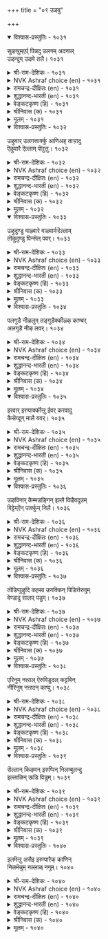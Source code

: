 +++
title = "०९ उऴवु"

+++


<details open><summary>विश्वास-प्रस्तुतिः - १०३१</summary>

सुऴऩ्ऱुम्एर्प् पिन्नदु उलगम् अदनाल्  
उऴन्दुम् उऴवे तलै।       १०३१
</details>

<details><summary>श्री-राम-देशिकः - १०३१</summary>

अधिकारः १०४. कृषिकर्म  
नानाकर्मकरो लोकः कृषिमात्रेण जीवति ।  
अतः क्लेशकरं चापि कृषिकर्म प्रशस्यते ॥ १०३१॥
</details>

<details><summary>NVK Ashraf choice (en) - १०३१</summary>

१०३१
Wherever it whirls, the world must follow the farmer.
Thus despite hardships, farming is the best. *
(Satguru Subramuniyaswami)
</details>

<details><summary>रामचन्द्र-दीक्षितः (en) - १०३१</summary>

1031 cuḻaṉṟumērp piṉṉatu ulakam ataṉāl  
uḻaṉṟum uḻavē talai.

1031\. After vain wanderings in search of callings the world returned to the plough.  
</details>

<details><summary>शुद्धानन्द-भारती (en) - १०३१</summary>

1\. சுழன்றும்ஏர்ப் பின்னது உலகம் அதனால்  
உழந்தும் உழவே தலை.  
Farming though hard is foremost trade  
Men ply at will but ploughmen lead.        1031  
</details>

<details><summary>वेङ्कटकृष्ण (हि) - १०३१</summary>

1031
कृषि-अधीन ही जग रहा, रह अन्यों में घुर्ण ।  
सो कृषि सबसे श्रेष्ठ है, यद्यपि है श्रमपूर्ण ॥
</details>

<details><summary>श्रीनिवास (क) - १०३१</summary>

1031. लोकद जनरु हलवु उद्योगगळल्लि ऎष्टे सुत्ताडिदरू अदु नेगिल दुडिमॆगॆ हिन्द निल्लुवन्थरु; अद्दरिन्द
ऎष्टे श्रमविद्दरू उळुव दुडिमॆये मेलादुदु.

</details>

<details><summary>मूलम् - १०३१</summary>

सुऴऩ्ऱुम्एर्प् पिऩ्ऩतु उलगम् अदऩाल्
उऴन्दुम् उऴवे तलै। १०३१
</details>

<details open><summary>विश्वास-प्रस्तुतिः - १०३२</summary>

उऴुवार् उलगत्तार्क्कु आणिअह् ताऱ्ऱादु  
ऎऴुवारै ऎल्लाम् पॊऱुत्तु।      १०३२
</details>

<details><summary>श्री-राम-देशिकः - १०३२</summary>

अन्यकर्मकराणं च समेषां जीवधारणात् ।  
जनानां कर्षकाः सर्वे तिष्ठन्त्यक्षाणिवद् भुवि ॥ १०३२॥
</details>

<details><summary>NVK Ashraf choice (en) - १०३२</summary>

१०३२
Farmers are the linchpin of the world
For they support all others who cannot till. *
(S. Maharajan)
</details>

<details><summary>रामचन्द्र-दीक्षितः (en) - १०३२</summary>

1032 uḻuvār ulakattārkku āṇiaḵtu āṟṟātu  
eḻuvārai ellām poṟuttu.

1032\. Husbandmen are the sheet-anchor of the world for on them depend lives of others.  
</details>

<details><summary>शुद्धानन्द-भारती (en) - १०३२</summary>

2\. உழுவார் உலகத்தார்க்கு ஆணிஅஃதாற்றாது  
எழுவாரை எல்லாம் பொறுத்து.  
Tillers are linch-pin of mankind  
Bearing the rest who cannot tend.        1032  
</details>

<details><summary>वेङ्कटकृष्ण (हि) - १०३२</summary>

1032
जो कृषि की क्षमता बिना, करते धंधे अन्य ।  
कृषक सभी को वहन कर, जगत-धुरी सम गण्य ॥
</details>

<details><summary>श्रीनिवास (क) - १०३२</summary>

1032. हॊलद दण्डिमॆयुळिदु बेरॆ कॆलसगळन्नु माडुव ऎल्लर भारवन्नु उळुववनु हॊरुवुदरिन्द, नेगिल
योगियु, लोक रथद अच्चिन मॊळॆयन्तॆ इद्दानॆ.

</details>

<details><summary>मूलम् - १०३२</summary>

उऴुवार् उलगत्तार्क्कु आणिअह् ताऱ्ऱादु
ऎऴुवारै ऎल्लाम् पॊऱुत्तु। १०३२
</details>

<details open><summary>विश्वास-प्रस्तुतिः - १०३३</summary>

उऴुदुण्डु वाऴ्वारे वाऴ्वार्मऱ्ऱॆल्लाम्  
तॊऴुदुण्डु पिन्सॆल् पवर्।       १०३३
</details>

<details><summary>श्री-राम-देशिकः - १०३३</summary>

जीवतां कृषिकार्येण भवेदुत्तमजीवनम् ।  
परान् संस्तुत्य जीवन्तः परे सर्वे पराश्रयाः ॥ १०३३॥
</details>

<details><summary>NVK Ashraf choice (en) - १०३३</summary>

१०३३
They only live who live by the plough.
The rest must stoop and trail behind. *
(P.S. Sundaram), (N.V.K. Ashraf)
</details>

<details><summary>रामचन्द्र-दीक्षितः (en) - १०३३</summary>

1033 uḻutuṇṭu vāḻvārē vāḻvārmaṟṟu ellām  
toḻutuṇṭu piṉcel pavar.

1033\. Only the husbandmen live; all others subsist on their toil.  
</details>

<details><summary>शुद्धानन्द-भारती (en) - १०३३</summary>

3\. உழுதுண்டு வாழ்வாரே வாழ்வார்மற் றெல்லாம்  
தொழுதுண்டு பின்செல் பவர்.  
They live who live to plough and eat  
The rest behind them bow and eat.        1033  
</details>

<details><summary>वेङ्कटकृष्ण (हि) - १०३३</summary>

1033
जो जीवित हैं हल चला, उनका जीवन धन्य ।  
झुक कर खा पी कर चलें, उनके पीचे अन्य ॥
</details>

<details><summary>श्रीनिवास (क) - १०३३</summary>

1033. भूमियन्नु उत्तु, पररिगॆ उणवित्तु तावू उण्टु सुखिसुवरैतरे बाळिन सुखक्कॆ पालुदाररु; उळिदवरॆल्ल
पराश्रयदल्लि बाळुनडसुववरु.

</details>

<details><summary>मूलम् - १०३३</summary>

उऴुदुण्डु वाऴ्वारे वाऴ्वार्मऱ् ऱॆल्लाम्
तॊऴुदुण्डु पिऩ्सॆल् पवर्। १०३३
</details>

<details open><summary>विश्वास-प्रस्तुतिः - १०३४</summary>

पलगुडै नीऴलुम् तङ्गुडैक्कीऴ्क् काण्बर्  
अलगुडै नीऴ लवर्।       १०३४
</details>

<details><summary>श्री-राम-देशिकः - १०३४</summary>

धान्यसम्पत्समृद्धाश्च दयावन्तः कृषीवलाः ।  
अन्यराज्ञां भुवं स्वीयराजाधीनं वितन्वते ॥ १०३४॥
</details>

<details><summary>NVK Ashraf choice (en) - १०३४</summary>

१०३४
The reign of many kingdoms comes under
The reign of those with abundant grain. *
(P.S. Sundaram), (K. Kannan)
</details>

<details><summary>रामचन्द्र-दीक्षितः (en) - १०३४</summary>

1034 palakuṭai nīḻalum tamkuṭaikkīḻk kāṇpar  
alakuṭai nīḻa lavar.

1034\. It is the husbandmen that bring the might of the kings under the sway of their own sovereign.  
</details>

<details><summary>शुद्धानन्द-भारती (en) - १०३४</summary>

4\. பலகுடை நீழலும் தங்குடைக்கீழ்க் காண்பர்  
அலகுடை நீழ லவர்.  
Who have the shade of cornful crest  
Under their umbra umbrellas rest.        1034  
</details>

<details><summary>वेङ्कटकृष्ण (हि) - १०३४</summary>

1034
निज नृप छत्रच्छाँह में, कई छत्रपति शान ।  
छाया में पल धान की, लाते सौम्य किसान ॥
</details>

<details><summary>श्रीनिवास (क) - १०३४</summary>

1034. धान्यद बॆळॆय तम्पिन छत्रद नॆरळल्लि बाळुववरु हलवु अरसर छत्रद नॆरळन्नु तम्म अरसन
छत्रदडियल्ले काणुवरु.

</details>

<details><summary>मूलम् - १०३४</summary>

पलगुडै नीऴलुम् तङ्गुडैक्कीऴ्क् काण्बर्
अलगुडै नीऴ लवर्। १०३४
</details>

<details open><summary>विश्वास-प्रस्तुतिः - १०३५</summary>

इरवार् इरप्पार्क्कॊऩ्ऱु ईवर् करवादु  
कैसॆय्दूण् मालै यवर्।      १०३५
</details>

<details><summary>श्री-राम-देशिकः - १०३५</summary>

कृषिं करेण संवर्ध्य भुञ्जानास्ते कृषिवलाः ।  
न याचन्ते परान्, किन्तु यच्छन्त्यल्पमथार्थिनाम् ॥ १०३५॥
</details>

<details><summary>NVK Ashraf choice (en) - १०३५</summary>

१०३५
Those who eat what their hands produce
Neither beg nor refuse a beggar.
(P.S. Sundaram)
</details>

<details><summary>रामचन्द्र-दीक्षितः (en) - १०३५</summary>

1035 iravār irappārkkoṉṟu īvar karavātu  
kaiceytūṇ mālai yavar.

1035\. A toiling peasant never begs but gives.  
</details>

<details><summary>शुद्धानन्द-भारती (en) - १०३५</summary>

5\. இரவார் இரப்பார்க்கொன்று ஈவர் கரவாது  
கைசெய்தூண் மாலை யவர்.  
Who till and eat, beg not; nought hide  
But give to those who are in need.        1035  
</details>

<details><summary>वेङ्कटकृष्ण (हि) - १०३५</summary>

1035
निज कर से हल जोत कर, खाना जिन्हें स्वभाव ।  
माँगें नहिं, जो माँगता, देंगे बिना दुराव ॥
</details>

<details><summary>श्रीनिवास (क) - १०३५</summary>

1035. कैयारॆ श्रमपट्टु कॆलसमाडि उण्णुव गुणवुळ्ळवरु पररल्लि बेडुवुदिल्ल; तम्म बळि बेडलु बन्दवरिगॆ
वञ्चनॆयिल्लदॆ कॊडुवरु.

</details>

<details><summary>मूलम् - १०३५</summary>

इरवार् इरप्पार्क्कॊऩ्ऱु ईवर् करवादु
कैसॆय्दूण् मालै यवर्। १०३५
</details>

<details open><summary>विश्वास-प्रस्तुतिः - १०३६</summary>

उऴविनार् कैम्मडङ्गिन् इल्लै विऴैवदूउम्  
विट्टेम्ऎन् पार्क्कुम् निलै।      १०३६
</details>

<details><summary>श्री-राम-देशिकः - १०३६</summary>

कृषिवालानां हस्तास्तु कृषिहीनो भवेद्यदि ।  
विरक्तानां यतीनां च जीवनं दुर्लभं तदा ॥ १०३६॥
</details>

<details><summary>NVK Ashraf choice (en) - १०३६</summary>

१०३६
Even the desire-free hermits will lose their state
If ploughmen fold their hands. *
(P.S. Sundaram), (K. Krishnaswamy & Vijaya Ramkumar)
</details>

<details><summary>रामचन्द्र-दीक्षितः (en) - १०३६</summary>

1036 uḻaviṉār kaimmaṭaṅkiṉ illai viḻaivatūum  
viṭṭēmeṉ pārkkum nilai.

1036\. Even the anchorite ceases from penance if husbandmen sit with their hands folded.  
</details>

<details><summary>शुद्धानन्द-भारती (en) - १०३६</summary>

6\. உழவினார் கைம்மடங்கின் இல்லை விழைவதூஉம்  
விட்டேம்என் பார்க்கும் நிலை.  
Should ploughmen sit folding their hands  
Desire-free monks too suffer wants.        1036  
</details>

<details><summary>वेङ्कटकृष्ण (हि) - १०३६</summary>

1036
हाथ खिँचा यदि कृषक का, उनकी भी नहिं टेक ।  
जो ऐसे कहते रहे ‘हम हैं निस्पृह एक’ ॥
</details>

<details><summary>श्रीनिवास (क) - १०३६</summary>

1036. उळुववरु कॆलस माडुवुदन्नु निल्लिसिदरॆ, आशॆगळन्नॆल्ल तोरदिद्देवॆ ऎन्नुव सन्यासिगळिगू बाळिनल्लि नॆलॆ
इल्लवागुत्तदॆ.

</details>

<details><summary>मूलम् - १०३६</summary>

उऴविऩार् कैम्मडङ्गिऩ् इल्लै विऴैवदूउम्
विट्टेम्ऎऩ् पार्क्कुम् निलै। १०३६
</details>

<details open><summary>विश्वास-प्रस्तुतिः - १०३७</summary>

तॊडिप्पुऴुदि कह्सा उणक्किन् पिडित्तॆरुवुम्  
वेण्डादु सालप् पडुम्।      १०३७
</details>

<details><summary>श्री-राम-देशिकः - १०३७</summary>

कृष्टं पादांशतः शुष्कं कृत्वा बीजस्य पातनात् ।  
दोहदं मुष्टिमात्रं च विना भूः स्यात् फलप्रदा ॥ १०३७॥
</details>

<details><summary>NVK Ashraf choice (en) - १०३७</summary>

१०३७
If ploughed and dried to quarter its size,
The soil yields plenty sans even handful manure. *
(J. Narayanaswamy), (M.S. Poornalingam Pillai)
</details>

<details><summary>रामचन्द्र-दीक्षितः (en) - १०३७</summary>

1037 toṭippuḻuti kaḵcā uṇakkiṉ piṭitteruvum  
vēṇṭātu cālap paṭum.

1037\. Let the land be allowed to dry with dust. Even a handful of manure is not needed for a good harvest.  
</details>

<details><summary>शुद्धानन्द-भारती (en) - १०३७</summary>

7\. தொடிப்புழுதி கஃசா உணக்கின் பிடித்தெருவும்  
வேண்டாது சாலப் படும்.  
Moulds dried to quarter-dust ensure  
Rich crops without handful manure.        1037  
</details>

<details><summary>वेङ्कटकृष्ण (हि) - १०३७</summary>

1037
एक सेर की सूख यदि, पाव सेर हो धूल ।  
मुट्‍ठी भर भी खाद बिन, होगी फ़सल अतूल ॥
</details>

<details><summary>श्रीनिवास (क) - १०३७</summary>

1037. ऒन्दु बॊगसॆ मण्णु कालु बॊगसॆयागुवन्तॆ चॆन्नागि उत्तुकायलु (ऒणगलु) बिट्टरॆ, ऒन्दु हिडि
गॊब्बरवू इल्लदॆ पैरु हुलुसागि बॆळॆयुत्तदॆ.

</details>

<details><summary>मूलम् - १०३७</summary>

तॊडिप्पुऴुदि कह्सा उणक्किऩ् पिडित्तॆरुवुम्
वेण्डादु सालप् पडुम्। १०३७
</details>

<details open><summary>विश्वास-प्रस्तुतिः - १०३८</summary>

एरिनुम् नऩ्ऱाल् ऎरुविडुदल् कट्टबिन्  
नीरिनुम् नऩ्ऱदन् काप्पु।      १०३८
</details>

<details><summary>श्री-राम-देशिकः - १०३८</summary>

कर्षणाद् दोहदं श्रेष्ठं द्वयं कृत्वा ततस्तृणम् ।  
निष्कास्य रक्षणाद्भूमेः न मुख्यं जलसेचनम् ॥ १०३८॥
</details>

<details><summary>NVK Ashraf choice (en) - १०३८</summary>

१०३८
Manuring is crucial than ploughing. After weeding,
Protection is crucial than watering. *
(W.H. Drew and J. Lazarus)
</details>

<details><summary>रामचन्द्र-दीक्षितः (en) - १०३८</summary>

1038 ēriṉum naṉṟāl eruiṭutal kaṭṭapiṉ  
nīriṉum naṉṟataṉ kāppu.

1038\. After weeding, let the land be guarded, for more important than water is the protection of crops.  
</details>

<details><summary>शुद्धानन्द-भारती (en) - १०३८</summary>

8\. ஏரினும் நன்றால் எருஇடுதல் கட்டபின்  
நீரினும் நன்றதன் காப்பு.  
Better manure than plough; then weed;  
Than irrigating, better guard.        1038  
</details>

<details><summary>वेङ्कटकृष्ण (हि) - १०३८</summary>

1038
खेत जोतने से अधिक, खाद डालना श्रेष्ठ ।  
बाद निराकर सींचना, फिर भी रक्षण श्रेष्ठ ॥
</details>

<details><summary>श्रीनिवास (क) - १०३८</summary>

1038. नेगिलिनिन्द उळुवुदक्किन्त, भूमिगॆ सार नीडुवुदु ऒळ्लॆयुदु; कळॆयन्नु तॆगॆद मेलॆ, नीरु
हायिसुवुदक्किन्त (बॆळॆय) कावलु कायुवुदु मेलु.

</details>

<details><summary>मूलम् - १०३८</summary>

एरिऩुम् नऩ्ऱाल् ऎरुविडुदल् कट्टबिऩ्
नीरिऩुम् नऩ्ऱतऩ् काप्पु। १०३८
</details>

<details open><summary>विश्वास-प्रस्तुतिः - १०३९</summary>

सॆल्लान् किऴवन् इरुप्पिन् निलम्बुलन्दु  
इल्लाळिन् ऊडि विडुम्।      १०३९
</details>

<details><summary>श्री-राम-देशिकः - १०३९</summary>

केदारमनिशं गत्वा स्वामी यदि न पश्यति ।  
भूमिरप्रीतिपत्नीव विरक्ता तं परित्यजेत् ॥ १०३९॥
</details>

<details><summary>NVK Ashraf choice (en) - १०३९</summary>

१०३९
If the landlord neglects his field visits,
The angry land will sulk like a neglected wife. *
(Satguru Subramuniyaswami)
</details>

<details><summary>रामचन्द्र-दीक्षितः (en) - १०३९</summary>

1039 cellāṉ kiḻavaṉ iruppiṉ nilampulantu  
illāḷiṉ ūṭi viṭum.

1039\. The land neglected by its owner puts on the appearance of a sulky woman abandoned by her lord.  
</details>

<details><summary>शुद्धानन्द-भारती (en) - १०३९</summary>

9\. செல்லான் கிழவன் இருப்பின் நிலம்புலந்து  
இல்லாளின் ஊடி விடும்.  
If landsmen sit sans moving about  
The field like wife will sulk and pout.        1039  
</details>

<details><summary>वेङ्कटकृष्ण (हि) - १०३९</summary>

1039
चल कर यदि देखे नहीं, मालिक दे कर ध्यान ।  
गृहिणी जैसी रूठ कर, भूमि करेगी मान ॥
</details>

<details><summary>श्रीनिवास (क) - १०३९</summary>

1039. नॆलदॊडॆयनादवनु तन्न नॆलवन्नु सरियागि नोडिकॊळ्ळदिद्दल्लि, कुपितळाद कॆण्डतियन्तॆ, अवनल्लि आ
नॆलवु असहकारवन्नु तोरुत्तदॆ.

</details>

<details><summary>मूलम् - १०३९</summary>

सॆल्लाऩ् किऴवऩ् इरुप्पिऩ् निलम्बुलन्दु
इल्लाळिऩ् ऊडि विडुम्। १०३९
</details>

<details open><summary>विश्वास-प्रस्तुतिः - १०४०</summary>

इलमॆऩ्ऱु असैइ इरुप्पारैक् काणिन्  
निलमॆन्नुम् नल्लाळ् नगुम्।      १०४०
</details>

<details><summary>श्री-राम-देशिकः - १०४०</summary>

''दरिद्रा वयम्''इत्युक्त्वा कृषिकर्मपराङ्मुखान् ।  
तान् समीक्ष्याथ भूदेवो हसेदज्ञानसंयुतान् ॥ १०४०॥
</details>

<details><summary>NVK Ashraf choice (en) - १०४०</summary>

१०४०
Mother Earth laughs at the sight of those
Who remain idle pleading poverty. *
(W.H. Drew and J. Lazarus)
</details>

<details><summary>रामचन्द्र-दीक्षितः (en) - १०४०</summary>

1040 ilameṉṟu acaii ippāraik kāṇiṉ  
nilameṉṉum nallāḷ nakum.

1040\. Mother earth laughs in scorn at those who plead poverty  
</details>

<details><summary>शुद्धानन्द-भारती (en) - १०४०</summary>

10\. இலமென்று அசைஇ இருப்பாரைக் காணின்  
நிலமென்னும் நல்லாள் நகும்.  
Fair good earth will laugh to see  
Idlers pleading poverty.        1040  
</details>

<details><summary>वेङ्कटकृष्ण (हि) - १०४०</summary>

1040
‘हम दरिद्र हैं’ यों करे, सुस्ती में आलाप ।  
भूमि रूप देवी उसे, देख हँसेगी आप ॥
</details>

<details><summary>श्रीनिवास (क) - १०४०</summary>

1040. तम्मल्लि एनू इल्लवॆन्दु दारिद्र्यवन्नु तोरिसुत्त आलस्यदिन्द कालहरण माडुववनन्नु कण्डु बॆडगिन
नॆलवण्णु (तिरस्कारदिन्द) नगुत्ताळॆ.
</details>

<details><summary>मूलम् - १०४०</summary>

इलमॆऩ्ऱु असैइ इरुप्पारैक् काणिऩ्
निलमॆऩ्ऩुम् नल्लाळ् नगुम्। १०४०
</details>

